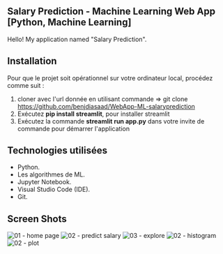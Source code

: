 ## Salary Prediction - Machine Learning Web App [Python, Machine Learning]

Hello! My application named "Salary Prediction".


## Installation

Pour que le projet soit opérationnel sur votre ordinateur local, procédez comme suit :

1. cloner avec l'url donnée en utilisant commande => git clone https://github.com/benjdiasaad/WebApp-ML-salaryprediction
2. Exécutez **pip install streamlit**, pour installer streamlit
3. Exécutez la commande **streamlit run app.py** dans votre invite de commande pour démarrer l'application

## Technologies utilisées

* Python.
* Les algorithmes de ML.
* Jupyter Notebook.
* Visual Studio Code (IDE).
* Git.

## Screen Shots
![01 - home page](https://github.com/benjdiasaad/WebApp-ML-salaryprediction/blob/main/screenshots/1.png)
![02 - predict salary](https://github.com/benjdiasaad/WebApp-ML-salaryprediction/blob/main/screenshots/2.png)
![03 - explore](https://github.com/benjdiasaad/WebApp-ML-salaryprediction/blob/main/screenshots/3.png)
![02 - histogram](https://github.com/benjdiasaad/WebApp-ML-salaryprediction/blob/main/screenshots/4.png)
![02 - plot](https://github.com/benjdiasaad/WebApp-ML-salaryprediction/blob/main/screenshots/5.png)

